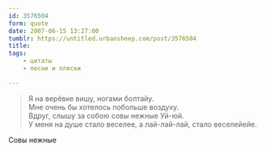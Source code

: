 ```yaml
---
id: 3576504
form: quote
date: 2007-06-15 13:27:00
tumblr: https://untitled.urbansheep.com/post/3576504
title: 
tags:
    - цитаты
    - песни и пляски

---
```


<blockquote>
Я на верёвке вишу, ногами болтайу.<br/>
Мне очень бы хотелось побольше воздуху.<br/>
Вдруг, слышу за собою совы нежные Уй-юй.<br/>
У меня на душе стало веселее, а лай-лай-лай, стало веселейейе.
</blockquote>

Совы нежные
